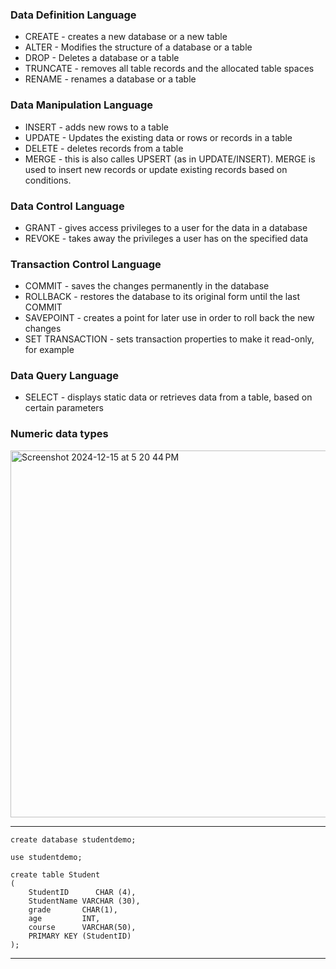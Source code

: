 ### Data Definition Language 
* CREATE - creates a new database or a new table
* ALTER - Modifies the structure of a database or a table
* DROP - Deletes a database or a table
* TRUNCATE - removes all table records and the allocated table spaces
* RENAME - renames a database or a table

### Data Manipulation Language 
* INSERT - adds new rows to a table
* UPDATE - Updates the existing data or rows or records in a table
* DELETE - deletes records from a table
* MERGE - this is also calles UPSERT (as in UPDATE/INSERT). MERGE is used to insert new records or update existing records based on conditions.

### Data Control Language 
* GRANT - gives access privileges to a user for the data in a database
* REVOKE - takes away the privileges a user has on the specified data

### Transaction Control Language
* COMMIT - saves the changes permanently in the database
* ROLLBACK - restores the database to its original form until the last COMMIT
* SAVEPOINT - creates a point for later use in order to roll back the new changes
* SET TRANSACTION - sets transaction properties to make it read-only, for example

### Data Query Language
* SELECT - displays static data or retrieves data from a table, based on certain parameters

### Numeric data types
<img width="587" alt="Screenshot 2024-12-15 at 5 20 44 PM" src="https://github.com/user-attachments/assets/a34b3637-e14e-436a-bf8d-2e1ac8d9bd85" />


------------------------



```
create database studentdemo;
```
```
use studentdemo;
```
```
create table Student
(
    StudentID      CHAR (4),
    StudentName VARCHAR (30),
    grade       CHAR(1),
    age         INT,
    course      VARCHAR(50),
    PRIMARY KEY (StudentID)
);
```


---------------------
